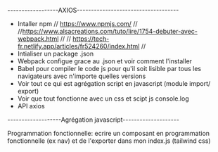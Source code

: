 ------------------AXIOS------------------------------------
- Intaller npm
// https://www.npmjs.com/ //
//https://www.alsacreations.com/tuto/lire/1754-debuter-avec-webpack.html //
// https://tech-fr.netlify.app/articles/fr524260/index.html //
- Intialiser un package .json
- Webpack configue grace au .json et voir comment l'installer
- Babel pour compiler le code js pour qu'il soit lisible par tous les navigateurs avec n'importe quelles versions
- Voir tout ce qui est agrégation script en javascript (module import/ export)
- Voir que tout fonctionne avec un css et scipt js console.log
- API axios

-------------------Agrégation javascript--------------------

Programmation fonctionnelle:
ecrire un composant en programmation fonctionnelle (ex nav) et de l'exporter dans mon index.js
(tailwind css)
